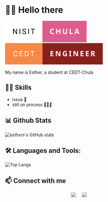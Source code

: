# 👋🏽 Hello there
[![forthebadge](https://github.com/CEDT-Chula/For-The-Cedt-Badge/blob/main/badges/nisit-chula.svg)](https://github.com/CEDT-Chula/For-The-Cedt-Badge/tree/main/badges)
[![forthebadge](https://github.com/CEDT-Chula/For-The-Cedt-Badge/blob/main/badges/cedt-engineer.svg)](https://github.com/CEDT-Chula/For-The-Cedt-Badge/tree/main/badges)


My name is Esther, a student at CEDT-Chula

## ✍🏽 Skills

- issue 💩
- still on process 👩🏽‍💻

## 📊 Github Stats

![esthxrs's GitHub stats](https://github-readme-stats.vercel.app/api?username=esthxrs&show_icons=true&theme=radical)

## 🛠️ Languages and Tools:
![Top Langs](https://github-readme-stats.vercel.app/api/top-langs/?username=esthxrs&layout=compact&theme=radical)

## 📫 Connect with me
<p align="center">
  <a href="therjintawong@gmail.com"><img src="https://img.shields.io/badge/gmail-%23D14836.svg?&style=for-the-badge&logo=gmail&logoColor=white" /></a>&nbsp;&nbsp;&nbsp;&nbsp;
  <a href="https://www.linkedin.com/in/onanong-jintawong-8721ab293/"><img src="https://img.shields.io/badge/linkedin-%230077B5.svg?&style=for-the-badge&logo=linkedin&logoColor=white" /></a>&nbsp;&nbsp;&nbsp;&nbsp;
</p>

  




<!--
**esthxrs/esthxrs** is a ✨ _special_ ✨ repository because its `README.md` (this file) appears on your GitHub profile.

Here are some ideas to get you started:

- 🔭 I’m currently working on ...
- 🌱 I’m currently learning ...
- 👯 I’m looking to collaborate on ...
- 🤔 I’m looking for help with ...
- 💬 Ask me about ...
- 📫 How to reach me: ...
- 😄 Pronouns: ...
- ⚡ Fun fact: ...
-->
